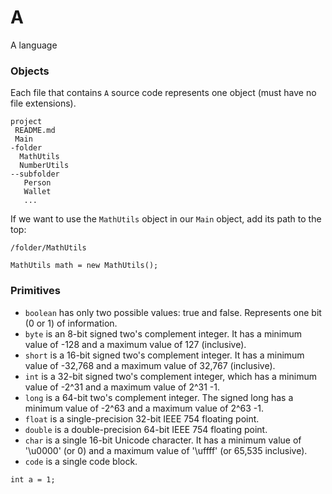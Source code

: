 # A
A language

### Objects
Each file that contains `A` source code represents one object (must have no file extensions).
```
project
 README.md
 Main   
-folder
  MathUtils
  NumberUtils
--subfolder   
   Person
   Wallet
   ...
```
If we want to use the `MathUtils` object in our `Main` object, add its path to the top:
```A
/folder/MathUtils

MathUtils math = new MathUtils();
```

### Primitives

 - `boolean` has only two possible values: true and false. Represents one bit (0 or 1) of information.
 - `byte` is an 8-bit signed two's complement integer. It has a minimum value of -128 and a maximum value of 127 (inclusive).
 - `short` is a 16-bit signed two's complement integer. It has a minimum value of -32,768 and a maximum value of 32,767 (inclusive).
 - `int` is a 32-bit signed two's complement integer, which has a minimum value of -2^31 and a maximum value of 2^31 -1.
 - `long` is a 64-bit two's complement integer. The signed long has a minimum value of -2^63 and a maximum value of 2^63 -1.
 - `float` is a single-precision 32-bit IEEE 754 floating point.
 - `double` is a double-precision 64-bit IEEE 754 floating point.
 - `char` is a single 16-bit Unicode character. It has a minimum value of '\u0000' (or 0) and a maximum value of '\uffff' (or 65,535 inclusive).
 - `code` is a single code block. 

```A
int a = 1;
```
